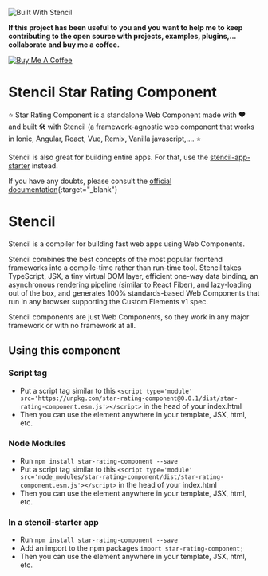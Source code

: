 ![Built With Stencil](https://img.shields.io/badge/-Built%20With%20Stencil-16161d.svg?logo=data%3Aimage%2Fsvg%2Bxml%3Bbase64%2CPD94bWwgdmVyc2lvbj0iMS4wIiBlbmNvZGluZz0idXRmLTgiPz4KPCEtLSBHZW5lcmF0b3I6IEFkb2JlIElsbHVzdHJhdG9yIDE5LjIuMSwgU1ZHIEV4cG9ydCBQbHVnLUluIC4gU1ZHIFZlcnNpb246IDYuMDAgQnVpbGQgMCkgIC0tPgo8c3ZnIHZlcnNpb249IjEuMSIgaWQ9IkxheWVyXzEiIHhtbG5zPSJodHRwOi8vd3d3LnczLm9yZy8yMDAwL3N2ZyIgeG1sbnM6eGxpbms9Imh0dHA6Ly93d3cudzMub3JnLzE5OTkveGxpbmsiIHg9IjBweCIgeT0iMHB4IgoJIHZpZXdCb3g9IjAgMCA1MTIgNTEyIiBzdHlsZT0iZW5hYmxlLWJhY2tncm91bmQ6bmV3IDAgMCA1MTIgNTEyOyIgeG1sOnNwYWNlPSJwcmVzZXJ2ZSI%2BCjxzdHlsZSB0eXBlPSJ0ZXh0L2NzcyI%2BCgkuc3Qwe2ZpbGw6I0ZGRkZGRjt9Cjwvc3R5bGU%2BCjxwYXRoIGNsYXNzPSJzdDAiIGQ9Ik00MjQuNywzNzMuOWMwLDM3LjYtNTUuMSw2OC42LTkyLjcsNjguNkgxODAuNGMtMzcuOSwwLTkyLjctMzAuNy05Mi43LTY4LjZ2LTMuNmgzMzYuOVYzNzMuOXoiLz4KPHBhdGggY2xhc3M9InN0MCIgZD0iTTQyNC43LDI5Mi4xSDE4MC40Yy0zNy42LDAtOTIuNy0zMS05Mi43LTY4LjZ2LTMuNkgzMzJjMzcuNiwwLDkyLjcsMzEsOTIuNyw2OC42VjI5Mi4xeiIvPgo8cGF0aCBjbGFzcz0ic3QwIiBkPSJNNDI0LjcsMTQxLjdIODcuN3YtMy42YzAtMzcuNiw1NC44LTY4LjYsOTIuNy02OC42SDMzMmMzNy45LDAsOTIuNywzMC43LDkyLjcsNjguNlYxNDEuN3oiLz4KPC9zdmc%2BCg%3D%3D&colorA=16161d&style=flat-square)


**If this project has been useful to you and you want to help me to keep contributing to the open source with projects, examples, plugins,... collaborate and buy me a coffee.**


<a href="https://www.buymeacoffee.com/h6WVj4HcD" target="_blank"><img src="https://img.buymeacoffee.com/button-api/?text=Buy me a coffee&amp;emoji=&amp;slug=https://www.buymeacoffee.com/h6WVj4HcD&amp;button_colour=FF5F5F&amp;font_colour=ffffff&amp;font_family=Cookie&amp;outline_colour=000000&amp;coffee_colour=FFDD00" alt="Buy Me A Coffee"></a>

# Stencil Star Rating Component

⭐ Star Rating Component is a standalone Web Component made with ❤️ and built 🛠 with Stencil (a framework-agnostic web component that works in Ionic, Angular, React, Vue, Remix, Vanilla javascript,.... ⭐

Stencil is also great for building entire apps. For that, use the [stencil-app-starter](https://github.com/ionic-team/stencil-app-starter) instead.

If you have any doubts, please consult the [official documentation](https://abritopach.github.io/stencil-star-rating){:target="_blank"}

# Stencil

Stencil is a compiler for building fast web apps using Web Components.

Stencil combines the best concepts of the most popular frontend frameworks into a compile-time rather than run-time tool.  Stencil takes TypeScript, JSX, a tiny virtual DOM layer, efficient one-way data binding, an asynchronous rendering pipeline (similar to React Fiber), and lazy-loading out of the box, and generates 100% standards-based Web Components that run in any browser supporting the Custom Elements v1 spec.

Stencil components are just Web Components, so they work in any major framework or with no framework at all.

## Using this component

### Script tag

- Put a script tag similar to this `<script type='module' src='https://unpkg.com/star-rating-component@0.0.1/dist/star-rating-component.esm.js'></script>` in the head of your index.html
- Then you can use the element anywhere in your template, JSX, html, etc.

### Node Modules
- Run `npm install star-rating-component --save`
- Put a script tag similar to this `<script type='module' src='node_modules/star-rating-component/dist/star-rating-component.esm.js'></script>` in the head of your index.html
- Then you can use the element anywhere in your template, JSX, html, etc.

### In a stencil-starter app
- Run `npm install star-rating-component --save`
- Add an import to the npm packages `import star-rating-component;`
- Then you can use the element anywhere in your template, JSX, html, etc.
